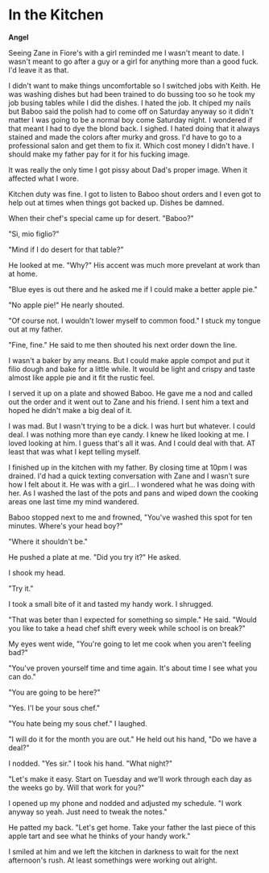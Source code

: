 # In the Kitchen

**Angel**

Seeing Zane in Fiore's with a girl reminded me I wasn't meant to date.  I wasn't meant to go after a guy or a girl for anything more than a good fuck.  I'd leave it as that.

I didn't want to make things uncomfortable so I switched jobs with Keith.  He was washing dishes but had been trained to do bussing too so he took my job busing tables while I did the dishes.  I hated the job.  It chiped my nails but Baboo said the polish had to come off on Saturday anyway so it didn't matter I was going to be a normal boy come Saturday night.  I wondered if that meant I had to dye the blond back.  I sighed.  I hated doing that it always stained and made the colors after murky and gross.  I'd have to go to a professional salon and get them to fix it.  Which cost money I didn't have.  I should make my father pay for it for his fucking image.

It was really the only time I got pissy about Dad's proper image.  When it affected what I wore.

Kitchen duty was fine.  I got to listen to Baboo shout orders and I even got to help out at times when things got backed up.  Dishes be damned.

When their chef's special came up for desert.  "Baboo?"

"Sì, mio figlio?"

"Mind if I do desert for that table?"

He looked at me.  "Why?" His accent was much more prevelant at work than at home.

"Blue eyes is out there and he asked me if I could make a better apple pie."

"No apple pie!" He nearly shouted.

"Of course not.  I wouldn't lower myself to common food."  I stuck my tongue out at my father.

"Fine, fine."  He said to me then shouted his next order down the line.

I wasn't a baker by any means.  But I could make apple compot and put it filio dough and bake for a little while.  It would be light and crispy and taste almost like apple pie and it fit the rustic feel.

I served it up on a plate and showed Baboo.  He gave me a nod and called out the order and it went out to Zane and his friend.  I sent him a text and hoped he didn't make a big deal of it.

I was mad.  But I wasn't trying to be a dick.  I was hurt but whatever.  I could deal.  I was nothing more than eye candy.  I knew he liked looking at me.  I loved looking at him.  I guess that's all it was.  And I could deal with that.  AT least that was what I kept telling myself.

I finished up in the kitchen with my father.  By closing time at 10pm I was drained.  I'd had a quick texting conversation with Zane and I wasn't sure how I felt about it.  He was with a girl... I wondered what he was doing with her.  As I washed the last of the pots and pans and wiped down the cooking areas one last time my mind wandered.

Baboo stopped next to me and frowned, "You've washed this spot for ten minutes.  Where's your head boy?"

"Where it shouldn't be."

He pushed a plate at me.  "Did you try it?" He asked.

I shook my head.

"Try it."

I took a small bite of it and tasted my handy work.  I shrugged.

"That was beter than I expected for something so simple." He said.  "Would you like to take a head chef shift every week while school is on break?"

My eyes went wide, "You're going to let me cook when you aren't feeling bad?"

"You've proven yourself time and time again.  It's about time I see what you can do."

"You are going to be here?"

"Yes.  I'l be your sous chef."

"You hate being my sous chef."  I laughed.

"I will do it for the month you are out."  He held out his hand, "Do we have a deal?"

I nodded.  "Yes sir."  I took his hand.  "What night?"

"Let's make it easy.  Start on Tuesday and we'll work through each day as the weeks go by.  Will that work for you?"

I opened up my phone and nodded and adjusted my schedule.  "I work anyway so yeah.  Just need to tweak the notes."

He patted my back.  "Let's get home.  Take your father the last piece of this apple tart and see what he thinks of your handy work."

I smiled at him and we left the kitchen in darkness to wait for the next afternoon's rush.  At least somethings were working out alright.